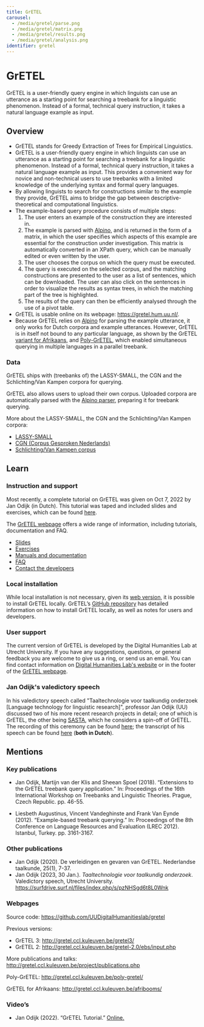 ```yaml
---
title: GrETEL
carousel:
  - /media/gretel/parse.png
  - /media/gretel/matrix.png
  - /media/gretel/results.png
  - /media/gretel/analysis.png
identifier: gretel
---
```


# GrETEL

GrETEL is a user-friendly query engine in which linguists can use an utterance as a starting point for searching a treebank for a linguistic phenomenon. Instead of a formal, technical query instruction, it takes a natural language example as input.

## Overview

* GrETEL stands for Greedy Extraction of Trees for Empirical Linguistics.
* GrETEL is a user-friendly query engine in which linguists can use an utterance as a starting point for searching a treebank for a linguistic phenomenon. Instead of a formal, technical query instruction, it takes a natural language example as input. This provides a convenient way for novice and non-technical users to use treebanks with a limited knowledge of the underlying syntax and formal query languages.
* By allowing linguists to search for constructions similar to the example they provide, GrETEL aims to bridge the gap between descriptive-theoretical and computational linguistics. 
* The example-based query procedure consists of multiple steps: 
  1. The user enters an example of the construction they are interested in. 
  2. The example is parsed with [Alpino](https://www.ineo.tools/resources/alpino), and is returned in the form of a matrix, in which the user specifies which aspects of this example are essential for the construction under investigation. This matrix is automatically converted in an XPath query, which can be manually edited or even written by the user. 
  3. The user chooses the corpus on which the query must be executed. 
  4. The query is executed on the selected corpus, and the matching constructions are presented to the user as a list of sentences, which can be downloaded. The user can also click on the sentences in order to visualize the results as syntax trees, in which the matching part of the tree is highlighted. 
  5. The results of the query can then be efficiently analysed through the use of a pivot table.
* GrETEL is usable online on its webpage: https://gretel.hum.uu.nl/.
* Because GrETEL relies on [Alpino](https://www.ineo.tools/resources/alpino) for parsing the example utterance, it only works for Dutch corpora and example utterances. However, GrETEL is in itself not bound to any particular language, as shown by the GrETEL [variant for Afrikaans](http://gretel.ccl.kuleuven.be/afribooms/), and [Poly-GrETEL](http://gretel.ccl.kuleuven.be/poly-gretel/index.php), which enabled simultaneous querying in multiple languages in a parallel treebank.



### Data

GrETEL ships with (treebanks of) the LASSY-SMALL, the CGN and the Schlichting/Van Kampen corpora for querying.

GrETEL also allows users to upload their own corpus. Uploaded corpora are automatically parsed with the [Alpino parser](https://www.ineo.tools/resources/alpino), preparing it for treebank querying.

More about the LASSY-SMALL, the CGN and the Schlichting/Van Kampen corpora:

* [LASSY-SMALL](http://www.let.rug.nl/~vannoord/Lassy/)
* [CGN (Corpus Gesproken Nederlands)](http://hdl.handle.net/10032/tm-a2-k6)
* [Schlichting/Van Kampen corpus](https://childes.talkbank.org/access/DutchAfrikaans/SchlichtingVanKampen.html)



## Learn

### Instruction and support

Most recently, a complete tutorial on GrETEL was given on Oct 7, 2022 by Jan Odijk (in Dutch). This tutorial was taped and included slides and exercises, which can be found [here](https://surfdrive.surf.nl/files/index.php/s/xfjVB2AfwgOpmNM).

The [GrETEL webpage](https://gretel.hum.uu.nl/ng/documentation) offers a wide range of information, including tutorials, documentation and FAQ.
* [Slides](http://gretel.ccl.kuleuven.be/docs/GrETEL2-tutorial.pdf)
* [Exercises](http://gretel.ccl.kuleuven.be/docs/GrETEL2-tutorial-handson.pdf)
* [Manuals and documentation](http://gretel.ccl.kuleuven.be/project/docs.php)
* [FAQ](https://gretel.hum.uu.nl/ng/documentation)
* [Contact the developers](https://gretel.hum.uu.nl/ng/documentation#contact)


### Local installation

While local installation is not necessary, given its [web version](https://gretel.hum.uu.nl/), it is possible to install GrETEL locally. GrETEL’s [GitHub repository](https://github.com/UUDigitalHumanitieslab/gretel) has detailed information on how to install GrETEL locally, as well as notes for users and developers.


### User support

The current version of GrETEL is developed by the Digital Humanities Lab at Utrecht University. If you have any suggestions, questions, or general feedback you are welcome to give us a ring, or send us an email. You can find contact information on [Digital Humanities Lab's website](https://dig.hum.uu.nl/) or in the footer of the [GrETEL webpage](https://gretel.hum.uu.nl/).

### Jan Odijk's valedictory speech

In his valedictory speech called "Taaltechnologie voor taalkundig onderzoek [Language technology for linguistic research]", professor Jan Odijk (UU) discussed two of his more recent research projects in detail; one of which is GrETEL, the other being [SASTA](https://www.ineo.tools/resources/sasta), which he considers a spin-off of GrETEL. The recording of this ceremony can be found [here](https://surfdrive.surf.nl/files/index.php/s/pzNHSgd6t8L0Wnk?path=%2Fopname#/files_mediaviewer/aula-jan-odijk_high.mp4); the transcript of his speech can be found [here](https://surfdrive.surf.nl/files/index.php/s/pzNHSgd6t8L0Wnk?path=%2Fuitgeschreven%20tekst) (**both in Dutch**).

## Mentions

### Key publications

* Jan Odijk, Martijn van der Klis and Sheean Spoel (2018). “Extensions to the GrETEL treebank query application.” In: Proceedings of the 16th International Workshop on Treebanks and Linguistic Theories. Prague, Czech Republic. pp. 46-55.

* Liesbeth Augustinus, Vincent Vandeghinste and Frank Van Eynde (2012). “Example-based treebank querying.” In: Proceedings of the 8th Conference on Language Resources and Evaluation (LREC 2012). Istanbul, Turkey. pp. 3161-3167.

### Other publications

* Jan Odijk (2020). De verleidingen en gevaren van GrETEL. Nederlandse taalkunde, 25(1), 7-37.
* Jan Odijk (2023, 30 Jan.). *Taaltechnologie voor taalkundig onderzoek*. Valedictory speech, Utrecht University. https://surfdrive.surf.nl/files/index.php/s/pzNHSgd6t8L0Wnk

### Webpages

Source code: https://github.com/UUDigitalHumanitieslab/gretel

Previous versions:
* GrETEL 3: http://gretel.ccl.kuleuven.be/gretel3/
* GrETEL 2: http://gretel.ccl.kuleuven.be/gretel-2.0/ebs/input.php

More publications and talks: http://gretel.ccl.kuleuven.be/project/publications.php

Poly-GrETEL: http://gretel.ccl.kuleuven.be/poly-gretel/

GrETEL for Afrikaans: http://gretel.ccl.kuleuven.be/afribooms/


### Video’s

* Jan Odijk (2022). “GrETEL Tutorial.” [Online.](https://surfdrive.surf.nl/files/index.php/s/xfjVB2AfwgOpmNM)
